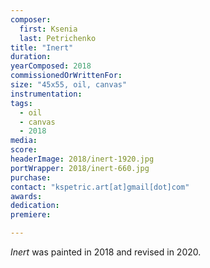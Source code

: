 ```yaml
---
composer:
  first: Ksenia
  last: Petrichenko
title: "Inert"
duration:
yearComposed: 2018
commissionedOrWrittenFor:
size: "45x55, oil, canvas"
instrumentation:
tags:
  - oil
  - canvas
  - 2018
media:
score:
headerImage: 2018/inert-1920.jpg
portWrapper: 2018/inert-660.jpg
purchase: 
contact: "kspetric.art[at]gmail[dot]com"
awards:
dedication:
premiere:

---
```

*Inert* was painted in 2018 and revised in 2020.
<br><Br>
